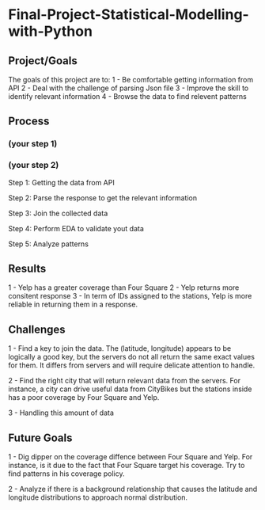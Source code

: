 # Final-Project-Statistical-Modelling-with-Python

## Project/Goals
The goals of this project are to:
    1 - Be comfortable getting information from API
    2 - Deal with the challenge of parsing Json file
    3 - Improve the skill to identify relevant information
    4 - Browse the data to find relevent patterns

## Process
### (your step 1)
### (your step 2)
Step 1: Getting the data from API

Step 2: Parse the response to get the relevant information

Step 3: Join the collected data

Step 4: Perform EDA to validate yout data

Step 5: Analyze patterns 

## Results
1 - Yelp has a greater coverage than Four Square
2 - Yelp returns more consitent response
3 - In term of IDs assigned to the stations, Yelp is more reliable in returning them in a response.

## Challenges 
1 - Find a key to join the data. The (latitude, longitude) appears to be logically a good key, but the servers do not all return the same exact values for them. It differs from servers and will require delicate attention to handle.

2 - Find the right city that will return relevant data from the servers. For instance, a city can drive useful data from CityBikes but the stations inside has a poor coverage by Four Square and Yelp.

3 - Handling this amount of data

## Future Goals
1 - Dig dipper on the coverage diffence between Four Square and Yelp. For instance, is it due to the fact that Four Square target his coverage. Try to find patterns in his coverage policy.

2 - Analyze if there is a background relationship that causes the latitude and longitude distributions to approach normal distribution.


